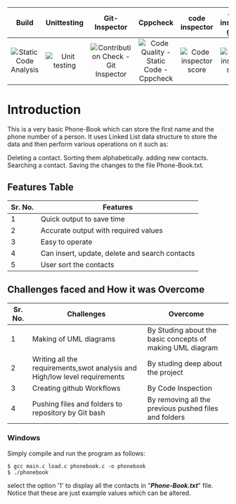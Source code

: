 |Build     | Unittesting | Git- Inspector| Cppcheck    | code inspector| code inspector grade|
|:--------:|:-------------:|:--------------:|:-------------:|:---------------:|:-------------:|
|![Static Code Analysis](https://github.com/minhaaz717/mini-project/actions/workflows/static-code.yml/badge.svg?branch=main)|![Unit testing](https://github.com/minhaaz717/mini-project/actions/workflows/unit_testing.yml/badge.svg?branch=main)|![Contribution Check - Git Inspector](https://github.com/minhaaz717/mini-project/actions/workflows/git-inspector.yml/badge.svg?branch=main)|![Code Quality - Static Code - Cppcheck](https://github.com/minhaaz717/mini-project/actions/workflows/cpp_check.yml/badge.svg?branch=main)|![Code inspector score](https://www.code-inspector.com/project/25257/score/svg)|![Code inspector status](https://www.code-inspector.com/project/25257/status/svg)|

# Introduction
This is a very basic Phone-Book which can store the first name and the phone number of a person. It uses Linked List data structure to store the data and then perform various operations on it such as:

Deleting a contact.
Sorting them alphabetically.
adding new contacts.
Searching a contact.
Saving the changes to the file Phone-Book.txt.

## Features Table 

|Sr. No. | Features |
|--- |--- |
|1 | Quick output to save time |
|2 | Accurate output with required values |
|3 | Easy to operate |
|4 | Can insert, update, delete and search contacts |
|5 | User sort the contacts |


## Challenges faced and How it was Overcome
| Sr. No. | Challenges | Overcome |
|--- |--- |--- |
|1 | Making of UML diagrams | By Studing about the basic concepts of making UML diagram |
|2 | Writing all the requirements,swot analysis and High/low level requirements | By studing deep about the project |
|3 | Creating github Workflows | By Code Inspection |
|4 | Pushing files and folders to repository by Git bash | By removing all the previous pushed files and folders |



### Windows
Simply compile and run the program as follows:
```
$ gcc main.c load.c phonebook.c -o phonebook
$ ./phonebook
```

select the option '1' to display all the contacts in "**_Phone-Book.txt_**" file. Notice that these are just example values which can be altered.

